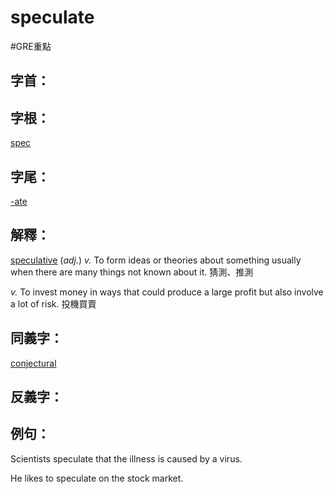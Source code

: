 # speculate

#GRE重點 
## 字首：

## 字根：
[spec](/Root%20Prefix%20and%20Suffix/S/spec.md)

## 字尾：
[-ate](/Root%20Prefix%20and%20Suffix/A/-ate.md)


## 解釋：
[speculative](/Vocabulary/S/speculative.md) (*adj.*)
*v.*
To form ideas or theories about something usually when there are many things not known about it.
猜測、推測

*v.*
To invest money in ways that could produce a large profit but also involve a lot of risk.
投機買賣

## 同義字：
[conjectural](/Vocabulary/C/conjectural.md)

## 反義字：

## 例句：
Scientists speculate that the illness is caused by a virus.

He likes to speculate on the stock market.



